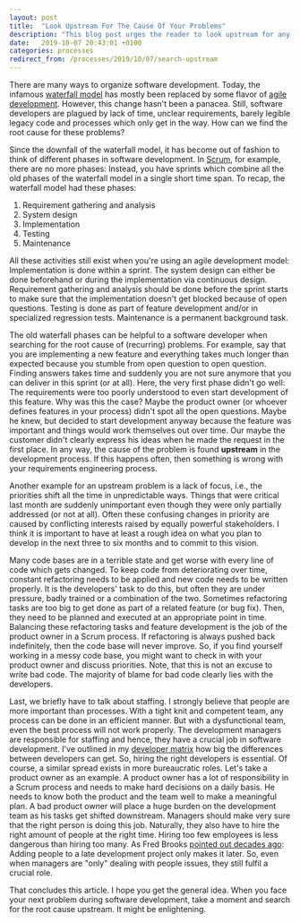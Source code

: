 ```yaml
---
layout: post
title:  "Look Upstream For The Cause Of Your Problems"
description: "This blog post urges the reader to look upstream for any recurring problems they encounter in the their daily work. The problem probably starts there."
date:   2019-10-07 20:43:01 +0100
categories: processes
redirect_from: /processes/2019/10/07/search-upstream
---
```

There are many ways to organize software development. Today, the infamous [waterfall model](https://en.wikipedia.org/wiki/Waterfall_model) has mostly been replaced by some flavor of [agile development](https://en.wikipedia.org/wiki/Agile_software_development). However, this change hasn't been a panacea. Still, software developers are plagued by lack of time, unclear requirements, barely legible legacy code and processes which only get in the way. How can we find the root cause for these problems?

Since the downfall of the waterfall model, it has become out of fashion to think of different phases in software development. In [Scrum](https://en.wikipedia.org/wiki/Scrum_(software_development)), for example, there are no more phases: Instead, you have sprints which combine all the old phases of the waterfall model in a single short time span. To recap, the waterfall model had these phases:
1. Requirement gathering and analysis
2. System design
3. Implementation
4. Testing
5. Maintenance

All these activities still exist when you're using an agile development model: Implementation is done within a sprint. The system design can either be done beforehand or during the implementation via continuous design. Requirement gathering and analysis should be done before the sprint starts to make sure that the implementation doesn't get blocked because of open questions. Testing is done as part of feature development and/or in specialized regression tests. Maintenance is a permanent background task.

The old waterfall phases can be helpful to a software developer when searching for the root cause of (recurring) problems. For example, say that you are implementing a new feature and everything takes much longer than expected because you stumble from open question to open question. Finding answers takes time and suddenly you are not sure anymore that you can deliver in this sprint (or at all). Here, the very first phase didn't go well: The requirements were too poorly understood to even start development of this feature. Why was this the case? Maybe the product owner (or whoever defines features in your process) didn't spot all the open questions. Maybe he knew, but decided to start development anyway because the feature was important and things would work themselves out over time. Our maybe the customer didn't clearly express his ideas when he made the request in the first place. In any way, the cause of the problem is found **upstream** in the development process. If this happens often, then something is wrong with your requirements engineering process.

Another example for an upstream problem is a lack of focus, i.e., the priorities shift all the time in unpredictable ways. Things that were critical last month are suddenly unimportant even though they were only partially addressed (or not at all). Often these confusing changes in priority are caused by conflicting interests raised by equally powerful stakeholders. I think it is important to have at least a rough idea on what you plan to develop in the next three to six months and to commit to this vision.

Many code bases are in a terrible state and get worse with every line of code which gets changed. To keep code from deteriorating over time, constant refactoring needs to be applied and new code needs to be written properly. It is the developers' task to do this, but often they are under pressure, badly trained or a combination of the two. Sometimes refactoring tasks are too big to get done as part of a related feature (or bug fix). Then, they need to be planned and executed at an appropriate point in time. Balancing these refactoring tasks and feature development is the job of the product owner in a Scrum process. If refactoring is always pushed back indefinitely, then the code base will never improve. So, if you find yourself working in a messy code base, you might want to check in with your product owner and discuss priorities. Note, that this is not an excuse to write bad code. The majority of blame for bad code clearly lies with the developers.

Last, we briefly have to talk about staffing. I strongly believe that people are more important than processes. With a tight knit and competent team, any process can be done in an efficient manner. But with a dysfunctional team, even the best process will not work properly. The development managers are responsible for staffing and hence, they have a crucial job in software development. I've outlined in my [developer matrix](https://thinkingsideways.net/people/developer-skill-matrix.html) how big the differences between developers can get. So, hiring the right developers is essential. Of course, a similar spread exists in more bureaucratic roles. Let's take a product owner as an example. A product owner has a lot of responsibility in a Scrum process and needs to make hard decisions on a daily basis. He needs to know both the product and the team well to make a meaningful plan. A bad product owner will place a huge burden on the development team as his tasks get shifted downstream. Managers should make very sure that the right person is doing this job. Naturally, they also have to hire the right amount of people at the right time. Hiring too few employees is less dangerous than hiring too many. As Fred Brooks [pointed out decades ago](https://en.wikipedia.org/wiki/Brooks%27s_law): Adding people to a late development project only makes it later. So, even when managers are "only" dealing with people issues, they still fulfil a crucial role. 

That concludes this article. I hope you get the general idea. When you face your next problem during software development, take a moment and search for the root cause upstream. It might be enlightening.